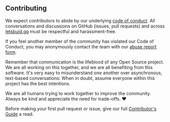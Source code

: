 ## Contributing

We expect contributors to abide by our underlying
[code of conduct](https://letsbuild.gg/code-of-conduct). All conversations and
discussions on GitHub (issues, pull requests) and across
[letsbuid.gg](https://letsbuild.gg) must be respectful and harassment-free.

If you feel another member of the community has violated our Code of Conduct,
you may anonymously contact the team with our
[abuse report form](https://letsbuild.gg/report-abuse).

Remember that communication is the lifeblood of any Open Source project. We are
all working on this together, and we are all benefiting from this software. It's
very easy to misunderstand one another over asynchronous, text-based
conversations: When in doubt, assume everyone within this project has the best
intentions.

We are all humans trying to work together to improve the community. Always be
kind and appreciate the need for trade-offs. ❤️

Before making your first pull request or issue, give our full
[Contributor's Guide](https://docs.dev.to/contributing_forem) a read.
